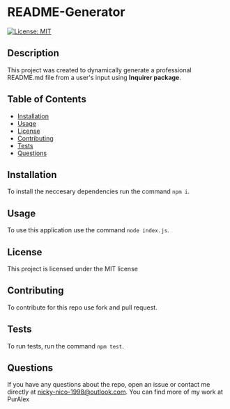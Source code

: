 # README-Generator
[![License: MIT](https://img.shields.io/badge/License-MIT-yellow.svg)](https://opensource.org/licenses/MIT)

  ## Description
  This project was created to dynamically generate a professional README.md file from a user's input using **Inquirer package**.

  ## Table of Contents
  * [Installation](#installation)
  * [Usage](#usage)
  * [License](#license)
  * [Contributing](#contributing)
  * [Tests](#tests)
  * [Questions](#questions)

  ## Installation
  To install the neccesary dependencies run the command `npm i`.

  ## Usage
  To use this application use the command `node index.js`.

  ## License 
  
  This project is licensed under the MIT license

  ## Contributing
  To contribute for this repo use fork and pull request.

  ## Tests
  To run tests, run the command `npm test`.

  ## Questions
  
  If you have any questions about the repo, open an issue or contact me directly 
  at nicky-nico-1998@outlook.com. You can find more of my work at PurAlex

